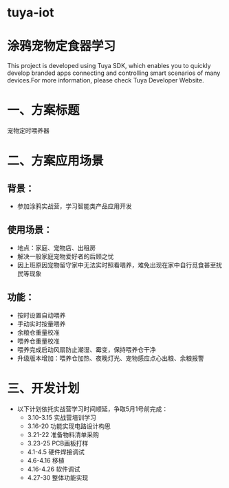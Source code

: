 # tuya-iot
涂鸦宠物定食器学习
===
This project is developed using Tuya SDK, which enables you to quickly develop branded apps connecting and controlling smart scenarios of many devices.For more information, please check Tuya Developer Website.

一、方案标题
===
宠物定时喂养器

二、方案应用场景
===
背景：
-----
* 参加涂鸦实战营，学习智能类产品应用开发

使用场景：
----
* 地点：家庭、宠物店、出租房
* 解决一般家庭宠物爱好者的后顾之忧
* 因上班原因宠物留守家中无法实时照看喂养，难免出现在家中自行觅食甚至扰民等现象

功能：
----
* 按时设置自动喂养
* 手动实时按量喂养
* 余粮仓重量校准
* 喂养仓重量校准
* 喂养完成启动风扇防止潮湿、霉变，保持喂养仓干净
* 升级版本增加：喂养仓加热、夜晚灯光、宠物感应点心出粮、余粮报警

三、开发计划
===
* 以下计划依托实战营学习时间顺延，争取5月1号前完成：
  * 3.10-3.15 实战营培训学习
  * 3.16-20 功能实现电路设计构思
  * 3.21-22 准备物料清单采购
  * 3.23-25 PCB画板打样
  * 4.1-4.5 硬件焊接调试
  * 4.6-4.16 移植
  * 4.16-4.26 软件调试
  * 4.27-30 整体功能实现
